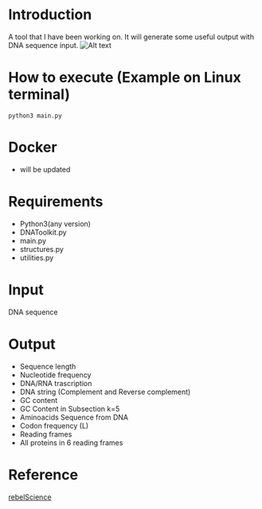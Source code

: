 # Introduction
A tool that I have been working on. It will generate some useful output with DNA sequence input.
![Alt text](![cd_tool_ex](https://github.com/user-attachments/assets/71181752-0bf7-4d57-855b-4b3df040129f))

# How to execute (Example on Linux terminal)
```
python3 main.py
```
# Docker
- will be updated
  
# Requirements
- Python3(any version)
- DNAToolkit.py
- main.py
- structures.py
- utilities.py

# Input
DNA sequence

# Output
- Sequence length
- Nucleotide frequency
- DNA/RNA trascription
- DNA string (Complement and Reverse complement)
- GC content
- GC Content in Subsection k=5
- Aminoacids Sequence from DNA
- Codon frequency (L)
- Reading frames
- All proteins in 6 reading frames

# Reference
[rebelScience](https://www.youtube.com/c/rebelCoderBio/videos)


